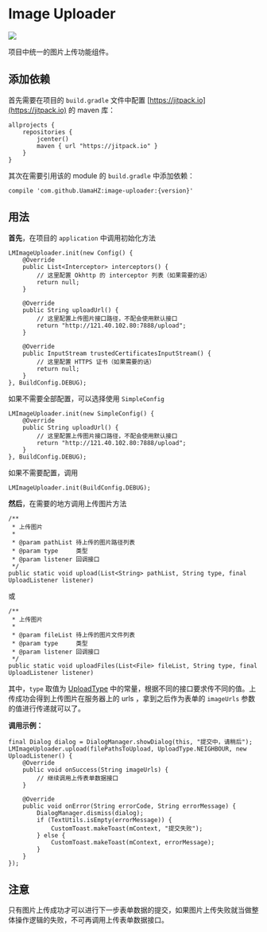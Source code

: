 # Image Uploader
[![](https://jitpack.io/v/UamaHZ/image-uploader.svg)](https://jitpack.io/#UamaHZ/image-uploader)

项目中统一的图片上传功能组件。

## 添加依赖
首先需要在项目的 `build.gradle` 文件中配置 [https://jitpack.io](https://jitpack.io) 的 maven 库：
```
allprojects {
    repositories {
        jcenter()
        maven { url "https://jitpack.io" }
    }
}
```
其次在需要引用该的 module 的 `build.gradle` 中添加依赖：
```
compile 'com.github.UamaHZ:image-uploader:{version}'
```

## 用法
**首先**，在项目的 `application` 中调用初始化方法
```
LMImageUploader.init(new Config() {
    @Override
    public List<Interceptor> interceptors() {
        // 这里配置 Okhttp 的 interceptor 列表（如果需要的话）
        return null;
    }

    @Override
    public String uploadUrl() {
        // 这里配置上传图片接口路径，不配会使用默认接口
        return "http://121.40.102.80:7888/upload";
    }

    @Override
    public InputStream trustedCertificatesInputStream() {
        // 这里配置 HTTPS 证书（如果需要的话）
        return null;
    }
}, BuildConfig.DEBUG);
```
如果不需要全部配置，可以选择使用 `SimpleConfig`
```
LMImageUploader.init(new SimpleConfig() {
    @Override
    public String uploadUrl() {
        // 这里配置上传图片接口路径，不配会使用默认接口
        return "http://121.40.102.80:7888/upload";
    }
}, BuildConfig.DEBUG);
```
如果不需要配置，调用
```
LMImageUploader.init(BuildConfig.DEBUG);
```

**然后**，在需要的地方调用上传图片方法
```
/**
 * 上传图片
 *
 * @param pathList 待上传的图片路径列表
 * @param type     类型
 * @param listener 回调接口
 */
public static void upload(List<String> pathList, String type, final UploadListener listener)
```
或
```
/**
 * 上传图片
 *
 * @param fileList 待上传的图片文件列表
 * @param type     类型
 * @param listener 回调接口
 */
public static void uploadFiles(List<File> fileList, String type, final UploadListener listener)
```
其中，`type` 取值为 [UploadType](https://github.com/UamaHZ/image-uploader/blob/master/src/main/java/cn/com/uama/imageuploader/UploadType.java) 中的常量，根据不同的接口要求传不同的值。上传成功会得到上传图片在服务器上的 urls ，拿到之后作为表单的 `imageUrls` 参数的值进行传递就可以了。

**调用示例：**
```
final Dialog dialog = DialogManager.showDialog(this, "提交中，请稍后");
LMImageUploader.upload(filePathsToUpload, UploadType.NEIGHBOUR, new UploadListener() {
    @Override
    public void onSuccess(String imageUrls) {
        // 继续调用上传表单数据接口
    }

    @Override
    public void onError(String errorCode, String errorMessage) {
        DialogManager.dismiss(dialog);
        if (TextUtils.isEmpty(errorMessage)) {
            CustomToast.makeToast(mContext, "提交失败");
        } else {
            CustomToast.makeToast(mContext, errorMessage);
        }
    }
});
```

## 注意
只有图片上传成功才可以进行下一步表单数据的提交，如果图片上传失败就当做整体操作逻辑的失败，不可再调用上传表单数据接口。
